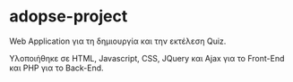 # adopse-project

Web Application για τη δημιουργία και την εκτέλεση Quiz.

Υλοποιήθηκε σε HTML, Javascript, CSS, JQuery και Ajax για το Front-End και PHP για το Back-End.
